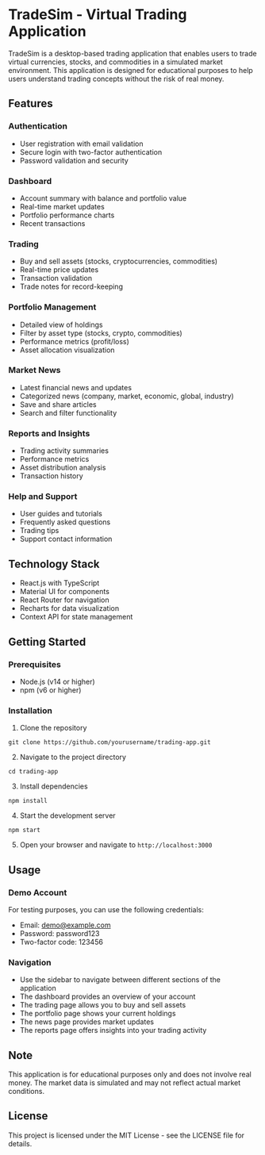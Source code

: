 # TradeSim - Virtual Trading Application

TradeSim is a desktop-based trading application that enables users to trade virtual currencies, stocks, and commodities in a simulated market environment. This application is designed for educational purposes to help users understand trading concepts without the risk of real money.

## Features

### Authentication

- User registration with email validation
- Secure login with two-factor authentication
- Password validation and security

### Dashboard

- Account summary with balance and portfolio value
- Real-time market updates
- Portfolio performance charts
- Recent transactions

### Trading

- Buy and sell assets (stocks, cryptocurrencies, commodities)
- Real-time price updates
- Transaction validation
- Trade notes for record-keeping

### Portfolio Management

- Detailed view of holdings
- Filter by asset type (stocks, crypto, commodities)
- Performance metrics (profit/loss)
- Asset allocation visualization

### Market News

- Latest financial news and updates
- Categorized news (company, market, economic, global, industry)
- Save and share articles
- Search and filter functionality

### Reports and Insights

- Trading activity summaries
- Performance metrics
- Asset distribution analysis
- Transaction history

### Help and Support

- User guides and tutorials
- Frequently asked questions
- Trading tips
- Support contact information

## Technology Stack

- React.js with TypeScript
- Material UI for components
- React Router for navigation
- Recharts for data visualization
- Context API for state management

## Getting Started

### Prerequisites

- Node.js (v14 or higher)
- npm (v6 or higher)

### Installation

1. Clone the repository

```
git clone https://github.com/yourusername/trading-app.git
```

2. Navigate to the project directory

```
cd trading-app
```

3. Install dependencies

```
npm install
```

4. Start the development server

```
npm start
```

5. Open your browser and navigate to `http://localhost:3000`

## Usage

### Demo Account

For testing purposes, you can use the following credentials:

- Email: demo@example.com
- Password: password123
- Two-factor code: 123456

### Navigation

- Use the sidebar to navigate between different sections of the application
- The dashboard provides an overview of your account
- The trading page allows you to buy and sell assets
- The portfolio page shows your current holdings
- The news page provides market updates
- The reports page offers insights into your trading activity

## Note

This application is for educational purposes only and does not involve real money. The market data is simulated and may not reflect actual market conditions.

## License

This project is licensed under the MIT License - see the LICENSE file for details.
